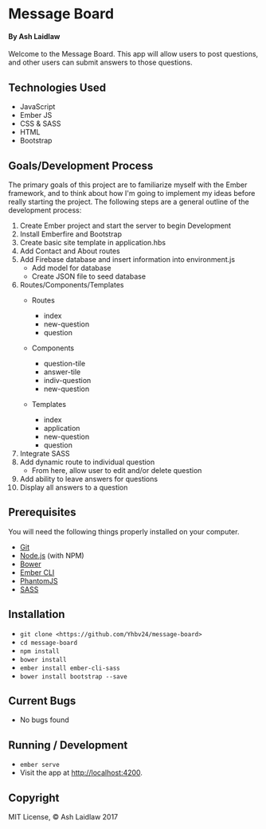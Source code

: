 # Message Board

#### By Ash Laidlaw

Welcome to the Message Board. This app will allow users to post questions, and other users can submit answers to those questions.

## Technologies Used

* JavaScript
* Ember JS
* CSS & SASS
* HTML
* Bootstrap

## Goals/Development Process

The primary goals of this project are to familiarize myself with the Ember framework, and to think about how I'm going to implement my ideas before really starting the project. The following steps are a general outline of the development process:

1. Create Ember project and start the server to begin Development
2. Install Emberfire and Bootstrap
3. Create basic site template in application.hbs
4. Add Contact and About routes
5. Add Firebase database and insert information into environment.js
   * Add model for database
   * Create JSON file to seed database
6. Routes/Components/Templates
   * Routes
      * index
      * new-question
      * question

   * Components
      * question-tile
      * answer-tile
      * indiv-question
      * new-question

   * Templates
      * index
      * application
      * new-question
      * question
7. Integrate SASS
8. Add dynamic route to individual question
   * From here, allow user to edit and/or delete question
9. Add ability to leave answers for questions
10. Display all answers to a question

## Prerequisites

You will need the following things properly installed on your computer.

* [Git](https://git-scm.com/)
* [Node.js](https://nodejs.org/) (with NPM)
* [Bower](https://bower.io/)
* [Ember CLI](https://ember-cli.com/)
* [PhantomJS](http://phantomjs.org/)
* [SASS](http://sass-lang.com/)

## Installation

* `git clone <https://github.com/Yhbv24/message-board>`
* `cd message-board`
* `npm install`
* `bower install`
* `ember install ember-cli-sass`
* `bower install bootstrap --save`

## Current Bugs

* No bugs found

## Running / Development

* `ember serve`
* Visit the app at [http://localhost:4200](http://localhost:4200).

## Copyright

MIT License, © Ash Laidlaw 2017
